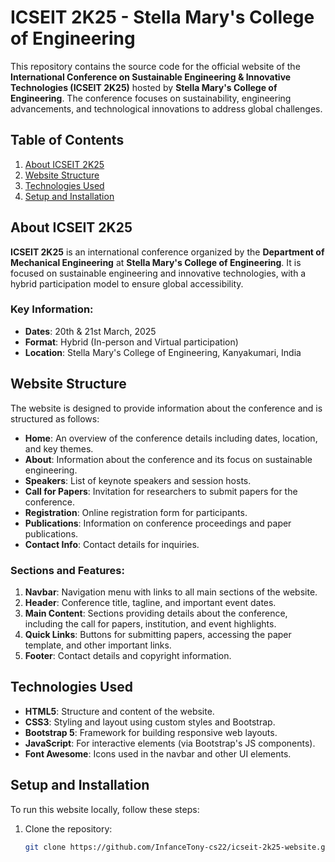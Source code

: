 # ICSEIT 2K25 - Stella Mary's College of Engineering

This repository contains the source code for the official website of the **International Conference on Sustainable Engineering & Innovative Technologies (ICSEIT 2K25)** hosted by **Stella Mary's College of Engineering**. The conference focuses on sustainability, engineering advancements, and technological innovations to address global challenges.

## Table of Contents

1. [About ICSEIT 2K25](#about-icseit-2k25)
2. [Website Structure](#website-structure)
3. [Technologies Used](#technologies-used)
4. [Setup and Installation](#setup-and-installation)

## About ICSEIT 2K25

**ICSEIT 2K25** is an international conference organized by the **Department of Mechanical Engineering** at **Stella Mary's College of Engineering**. It is focused on sustainable engineering and innovative technologies, with a hybrid participation model to ensure global accessibility.

### Key Information:
- **Dates**: 20th & 21st March, 2025
- **Format**: Hybrid (In-person and Virtual participation)
- **Location**: Stella Mary's College of Engineering, Kanyakumari, India

## Website Structure

The website is designed to provide information about the conference and is structured as follows:

- **Home**: An overview of the conference details including dates, location, and key themes.
- **About**: Information about the conference and its focus on sustainable engineering.
- **Speakers**: List of keynote speakers and session hosts.
- **Call for Papers**: Invitation for researchers to submit papers for the conference.
- **Registration**: Online registration form for participants.
- **Publications**: Information on conference proceedings and paper publications.
- **Contact Info**: Contact details for inquiries.

### Sections and Features:

1. **Navbar**: Navigation menu with links to all main sections of the website.
2. **Header**: Conference title, tagline, and important event dates.
3. **Main Content**: Sections providing details about the conference, including the call for papers, institution, and event highlights.
4. **Quick Links**: Buttons for submitting papers, accessing the paper template, and other important links.
5. **Footer**: Contact details and copyright information.

## Technologies Used

- **HTML5**: Structure and content of the website.
- **CSS3**: Styling and layout using custom styles and Bootstrap.
- **Bootstrap 5**: Framework for building responsive web layouts.
- **JavaScript**: For interactive elements (via Bootstrap's JS components).
- **Font Awesome**: Icons used in the navbar and other UI elements.

## Setup and Installation

To run this website locally, follow these steps:


1. Clone the repository:
   ```bash
   git clone https://github.com/InfanceTony-cs22/icseit-2k25-website.git
